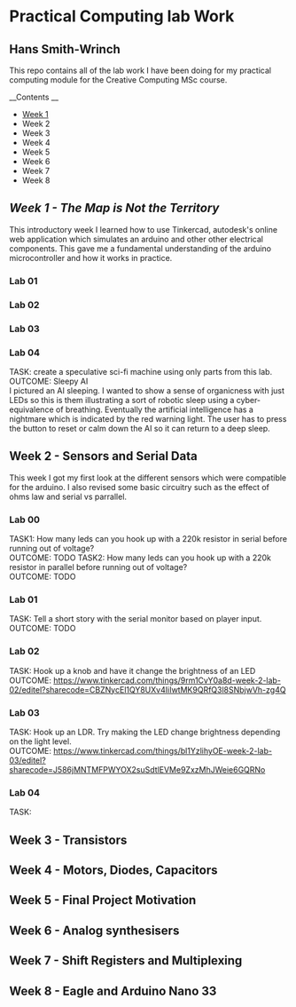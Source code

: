 <!-- Headings -->
# Practical Computing lab Work
## Hans Smith-Wrinch

This repo contains all of the lab work I have been doing for my practical computing module for the Creative Computing MSc course.

__Contents __
* [Week 1](#Week-1)
* Week 2
* Week 3
* Week 4
* Week 5
* Week 6
* Week 7
* Week 8
## *Week 1 - The Map is Not the Territory*
This introductory week I learned how to use Tinkercad, autodesk's online web application which simulates an arduino and other other electrical components. This gave me a fundamental understanding of the arduino microcontroller and how it works in practice.
### Lab 01
### Lab 02
### Lab 03
### Lab 04
TASK: create a speculative sci-fi machine using only parts from this lab. \
OUTCOME: Sleepy AI\
I pictured an AI sleeping. I wanted to show a sense of organicness with just LEDs so this is them illustrating a sort of robotic sleep using a cyber-equivalence of breathing. Eventually the artificial intelligence has a nightmare which is indicated by the red warning light. The user has to press the button to reset or calm down the AI so it can return to a deep sleep.
## **Week 2 - Sensors and Serial Data**
This week I got my first look at the different sensors which were compatible for the arduino. I also revised some basic circuitry such as the effect of ohms law and serial vs parrallel.
### Lab 00
TASK1: How many leds can you hook up with a 220k resistor in serial before running out of voltage?\
OUTCOME: TODO
TASK2: How many leds can you hook up with a 220k resistor in parallel before running out of voltage?\
OUTCOME: TODO
### Lab 01
TASK: Tell a short story with the serial monitor based on player input.\
OUTCOME: TODO
### Lab 02
TASK: Hook up a knob and have it change the brightness of an LED\
OUTCOME: https://www.tinkercad.com/things/9rm1CvY0a8d-week-2-lab-02/editel?sharecode=CBZNycEl1QY8UXv4IiIwtMK9QRfQ3l8SNbjwVh-zg4Q
### Lab 03
TASK: Hook up an LDR. Try making the LED change brightness depending on the light level.\
OUTCOME: https://www.tinkercad.com/things/bl1YzlihyOE-week-2-lab-03/editel?sharecode=J586jMNTMFPWYOX2suSdtlEVMe9ZxzMhJWeie6GQRNo
### Lab 04
TASK: 
## **Week 3 - Transistors**
## **Week 4 - Motors, Diodes, Capacitors**
## **Week 5 - Final Project Motivation**
## **Week 6 - Analog synthesisers**
## **Week 7 - Shift Registers and Multiplexing**
## **Week 8 - Eagle and Arduino Nano 33**